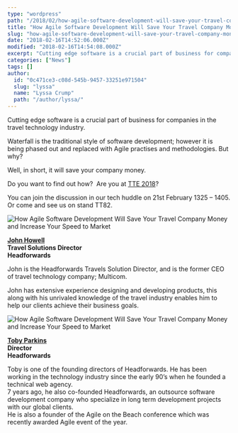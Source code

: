 ```yaml
---
type: "wordpress"
path: "/2018/02/how-agile-software-development-will-save-your-travel-company-money-and-increase-your-speed-to-market"
title: "How Agile Software Development Will Save Your Travel Company Money and Increase Your Speed to Market"
slug: "how-agile-software-development-will-save-your-travel-company-money-and-increase-your-speed-to-market"
date: "2018-02-16T14:52:06.000Z"
modified: "2018-02-16T14:54:08.000Z"
excerpt: "Cutting edge software is a crucial part of business for companies in the travel technology industry. Waterfall is the traditional style of software development; however it is being phased out and replaced with Agile practises and methodologies. But why? Well, in short, it will save your company money. Do you want to find out how?  …"
categories: ["News"]
tags: []
author:
  id: "0c471ce3-c08d-545b-9457-33251e971504"
  slug: "lyssa"
  name: "Lyssa Crump"
  path: "/author/lyssa/"
---
```

Cutting edge software is a crucial part of business for companies in the travel technology industry.

Waterfall is the traditional style of software development; however it is being phased out and replaced with Agile practises and methodologies. But why?

Well, in short, it will save your company money.

Do you want to find out how?  Are you at [TTE 2018](http://www.traveltechnologyeurope.com/whats-on/2018)?

You can join the discussion in our tech huddle on 21st February 1325 – 1405.  
Or come and see us on stand TT82.


<section class="gallery">


![How Agile Software Development Will Save Your Travel Company Money and Increase Your Speed to Market](/wp-content/uploads/2018/02/John-Howell-headshot.jpeg)

</section>



**[John Howell](https://www.linkedin.com/in/john-howell/)**  
**Travel Solutions Director**  
**Headforwards**

John is the Headforwards Travels Solution Director, and is the former CEO of travel technology company; Multicom.

John has extensive experience designing and developing products, this along with his unrivaled knowledge of the travel industry enables him to help our clients achieve their business goals.


<section class="gallery">


![How Agile Software Development Will Save Your Travel Company Money and Increase Your Speed to Market](/wp-content/uploads/2018/02/Toby-Parkins-Headforwards-copy.jpg)

</section>



**[Toby Parkins](https://www.linkedin.com/in/tobyparkins/)**  
**Director**  
**Headforwards**

Toby is one of the founding directors of Headforwards. He has been working in the technology industry since the early 90’s when he founded a technical web agency.  
7 years ago, he also co-founded Headforwards, an outsource software development company who specialize in long term development projects with our global clients.  
He is also a founder of the Agile on the Beach conference which was recently awarded Agile event of the year.
